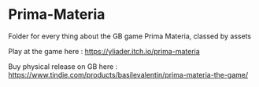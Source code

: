 # Prima-Materia
Folder for every thing about the GB game Prima Materia, classed by assets

Play at the game here : https://yliader.itch.io/prima-materia

Buy physical release on GB here : https://www.tindie.com/products/basilevalentin/prima-materia-the-game/
